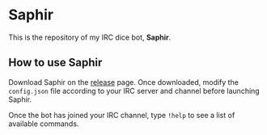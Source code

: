 # Saphir

This is the repository of my IRC dice bot, **Saphir**.

## How to use Saphir

Download Saphir on the [release](https://github.com/olivier-grech/saphir/releases) page. Once downloaded, modify the `config.json` file according to your IRC server and channel before launching Saphir.

Once the bot has joined your IRC channel, type `!help` to see a list of available commands.
